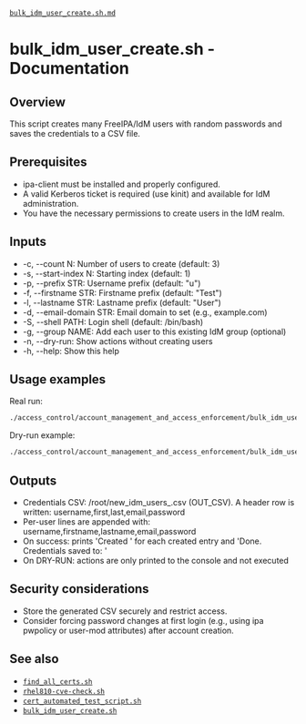 [`bulk_idm_user_create.sh.md`](access_control/account_management_and_access_enforcement/bulk_idm_user_create.sh.md:1)
# bulk_idm_user_create.sh - Documentation

## Overview
This script creates many FreeIPA/IdM users with random passwords and saves the credentials to a CSV file.

## Prerequisites
- ipa-client must be installed and properly configured.
- A valid Kerberos ticket is required (use kinit) and available for IdM administration.
- You have the necessary permissions to create users in the IdM realm.

## Inputs
- -c, --count N: Number of users to create (default: 3)
- -s, --start-index N: Starting index (default: 1)
- -p, --prefix STR: Username prefix (default: "u")
- -f, --firstname STR: Firstname prefix (default: "Test")
- -l, --lastname STR: Lastname prefix (default: "User")
- -d, --email-domain STR: Email domain to set (e.g., example.com)
- -S, --shell PATH: Login shell (default: /bin/bash)
- -g, --group NAME: Add each user to this existing IdM group (optional)
- -n, --dry-run: Show actions without creating users
- -h, --help: Show this help

## Usage examples
Real run:
```bash
./access_control/account_management_and_access_enforcement/bulk_idm_user_create.sh -c 100 -s 501 -p u -f Test -l User -d example.com -S /bin/bash -g Interns
```

Dry-run example:
```bash
./access_control/account_management_and_access_enforcement/bulk_idm_user_create.sh -c 5 -s 1 -p u -f Test -l User -d example.com -S /bin/bash -g Interns -n
```

## Outputs
- Credentials CSV: /root/new_idm_users_<timestamp>.csv (OUT_CSV). A header row is written: username,first,last,email,password
- Per-user lines are appended with: username,firstname,lastname,email,password
- On success: prints 'Created <USER>' for each created entry and 'Done. Credentials saved to: <CSV>'
- On DRY-RUN: actions are only printed to the console and not executed

## Security considerations
- Store the generated CSV securely and restrict access.
- Consider forcing password changes at first login (e.g., using ipa pwpolicy or user-mod attributes) after account creation.

## See also
- [`find_all_certs.sh`](identity_and_authentication/authenticator_management/find_all_certs.sh)
- [`rhel810-cve-check.sh`](system_and_info_integrity/malicious_code_protection/rhel810-cve-check.sh)
- [`cert_automated_test_script.sh`](identity_and_authentication/authenticator_management/cert_automated_test_script.sh)
- [`bulk_idm_user_create.sh`](access_control/account_management_and_access_enforcement/bulk_idm_user_create.sh)